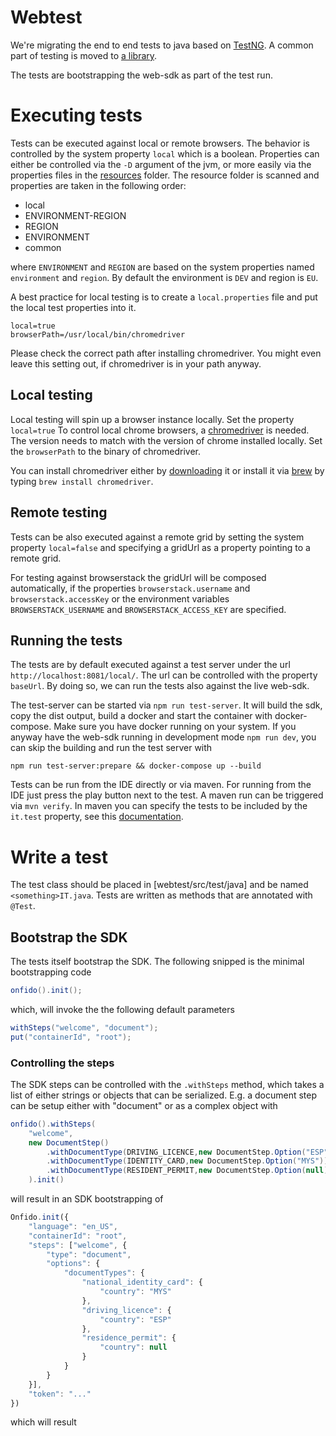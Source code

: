 # Webtest

We're migrating the end to end tests to java based on [TestNG](https://testng.org/doc/). A common part of testing is 
moved to [a library](https://github.com/it-ony/webtest). 
                
The tests are bootstrapping the web-sdk as part of the test run.
          
# Executing tests

Tests can be executed against local or remote browsers. The behavior is controlled by the system property `local` which 
is a boolean. Properties can either be controlled via the `-D` argument of the jvm, or more easily via the properties 
files in the [resources](/test/webtest/src/test/resources) folder. The resource folder is scanned and properties are 
taken in the following order:

* local
* ENVIRONMENT-REGION
* REGION
* ENVIRONMENT
* common

where `ENVIRONMENT` and `REGION` are based on the system properties named `environment` and `region`. By default the 
environment is `DEV` and region is `EU`.

A best practice for local testing is to create a `local.properties` file and put the local test properties into it.

```properties
local=true
browserPath=/usr/local/bin/chromedriver
```

Please check the correct path after installing chromedriver. You might even leave this setting out, if chromedriver is 
in your path anyway.

## Local testing

Local testing will spin up a browser instance locally. Set the property `local=true` To control local chrome browsers, a 
[chromedriver](https://chromedriver.chromium.org/) is needed. The version needs to match with the version of 
chrome installed locally. Set the `browserPath` to the binary of chromedriver. 

You can install chromedriver either by [downloading](https://chromedriver.chromium.org/downloads) it or install it via 
[brew](https://brew.sh/) by typing `brew install chromedriver`.

## Remote testing

Tests can be also executed against a remote grid by setting the system property `local=false` and specifying a gridUrl 
as a property pointing to a remote grid. 

For testing against browserstack the gridUrl will be composed automatically, if the properties `browserstack.username` 
and `browserstack.accessKey` or the environment variables `BROWSERSTACK_USERNAME` and `BROWSERSTACK_ACCESS_KEY` are 
specified. 

## Running the tests

The tests are by default executed against a test server under the url `http://localhost:8081/local/`. The url can be 
controlled with the property `baseUrl`. By doing so, we can run the tests also against the live web-sdk.
                                              
The test-server can be started via `npm run test-server`. It will build the sdk, copy the dist output, build a docker and
start the container with docker-compose. Make sure you have docker running on your system. If you anyway have the web-sdk
running in development mode `npm run dev`, you can skip the building and run the test server with 

```shell
npm run test-server:prepare && docker-compose up --build
```

Tests can be run from the IDE directly or via maven. For running from the IDE just press the play button next to the test.
A maven run can be triggered via `mvn verify`. In maven you can specify the tests to be included by the `it.test` 
property, see this [documentation](https://maven.apache.org/surefire/maven-failsafe-plugin/examples/single-test.html).

# Write a test

The test class should be placed in [webtest/src/test/java] and be named `<something>IT.java`. Tests are written as 
methods that are annotated with `@Test`.

## Bootstrap the SDK

The tests itself bootstrap the SDK. The following snipped is the minimal bootstrapping code

```java
onfido().init();
```

which, will invoke the the following default parameters

```java
withSteps("welcome", "document");
put("containerId", "root"); 
```
                                         
### Controlling the steps

The SDK steps can be controlled with the `.withSteps` method, which takes a list of either strings or objects that 
can be serialized. E.g. a document step can be setup either with "document" or as a complex object with 

```java
onfido().withSteps(
    "welcome",
    new DocumentStep()
        .withDocumentType(DRIVING_LICENCE,new DocumentStep.Option("ESP"))
        .withDocumentType(IDENTITY_CARD,new DocumentStep.Option("MYS"))
        .withDocumentType(RESIDENT_PERMIT,new DocumentStep.Option(null))
    ).init()
``` 
                                              
will result in an SDK bootstrapping of

```js
Onfido.init({
    "language": "en_US",
    "containerId": "root",
    "steps": ["welcome", {
        "type": "document",
        "options": {
            "documentTypes": {
                "national_identity_card": {
                    "country": "MYS"
                },
                "driving_licence": {
                    "country": "ESP"
                },
                "residence_permit": {
                    "country": null
                }
            }
        }
    }],
    "token": "..."
})
```

which will result 
